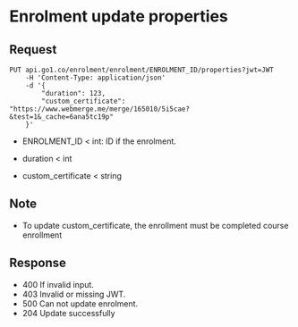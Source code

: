 Enrolment update properties
====

## Request

    PUT api.go1.co/enrolment/enrolment/ENROLMENT_ID/properties?jwt=JWT
        -H 'Content-Type: application/json'
        -d '{
            "duration": 123,
            "custom_certificate": "https://www.webmerge.me/merge/165010/5i5cae?&test=1&_cache=6ana5tc19p"
        }'

- ENROLMENT_ID < int: ID if the enrolment.

- duration < int
- custom_certificate < string

## Note
- To update custom_certificate, the enrollment must be completed course enrollment

## Response

- 400 If invalid input.
- 403 Invalid or missing JWT.
- 500 Can not update enrolment.
- 204 Update successfully
